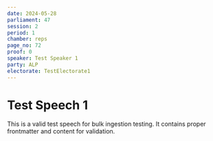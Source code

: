 ```yaml
---
date: 2024-05-28
parliament: 47
session: 2
period: 1
chamber: reps
page_no: 72
proof: 0
speaker: Test Speaker 1
party: ALP
electorate: TestElectorate1
---
```


# Test Speech 1

This is a valid test speech for bulk ingestion testing.
It contains proper frontmatter and content for validation.
